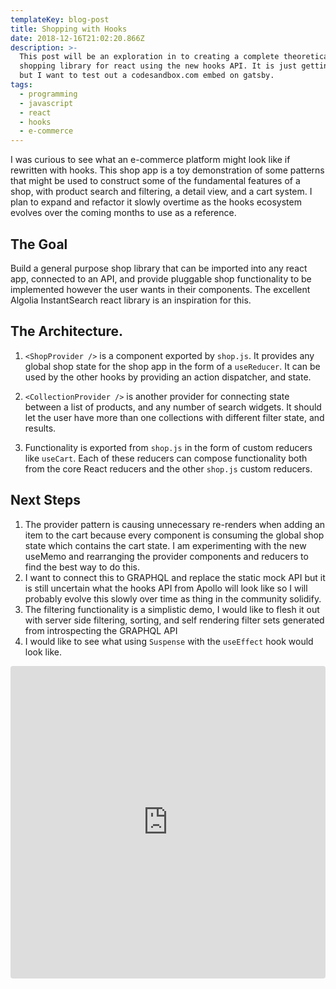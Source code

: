 ```yaml
---
templateKey: blog-post
title: Shopping with Hooks
date: 2018-12-16T21:02:20.866Z
description: >-
  This post will be an exploration in to creating a complete theoretical
  shopping library for react using the new hooks API. It is just getting started
  but I want to test out a codesandbox.com embed on gatsby.
tags:
  - programming
  - javascript
  - react
  - hooks
  - e-commerce
---
```


I was curious to see what an e-commerce platform might look like if rewritten
with hooks. This shop app is a toy demonstration of some patterns that might be
used to construct some of the fundamental features of a shop, with product
search and filtering, a detail view, and a cart system. I plan to expand and
refactor it slowly overtime as the hooks ecosystem evolves over the coming
months to use as a reference.

## The Goal

Build a general purpose shop library that can be imported into any react app,
connected to an API, and provide pluggable shop functionality to be implemented
however the user wants in their components. The excellent Algolia InstantSearch
react library is an inspiration for this.

## The Architecture.

1. `<ShopProvider />` is a component exported by `shop.js`. It provides any
   global shop state for the shop app in the form of a `useReducer`. It can be
   used by the other hooks by providing an action dispatcher, and state.

2. `<CollectionProvider />` is another provider for connecting state between a
   list of products, and any number of search widgets. It should let the user
   have more than one collections with different filter state, and results.
3. Functionality is exported from `shop.js` in the form of custom reducers like
   `useCart`. Each of these reducers can compose functionality both from the
   core React reducers and the other `shop.js` custom reducers.

## Next Steps

1. The provider pattern is causing unnecessary re-renders when adding an item to
   the cart because every component is consuming the global shop state which
   contains the cart state. I am experimenting with the new useMemo and
   rearranging the provider components and reducers to find the best way to do
   this.
2. I want to connect this to GRAPHQL and replace the static mock API but it is
   still uncertain what the hooks API from Apollo will look like so I will
   probably evolve this slowly over time as thing in the community solidify.
3. The filtering functionality is a simplistic demo, I would like to flesh it
   out with server side filtering, sorting, and self rendering filter sets
   generated from introspecting the GRAPHQL API
4. I would like to see what using `Suspense` with the `useEffect` hook would
   look like.

<iframe src="https://codesandbox.io/embed/x701xr63xp" style="width:100%; height:500px; border:0; border-radius: 4px; overflow:hidden;" sandbox="allow-modals allow-forms allow-popups allow-scripts allow-same-origin"></iframe>
